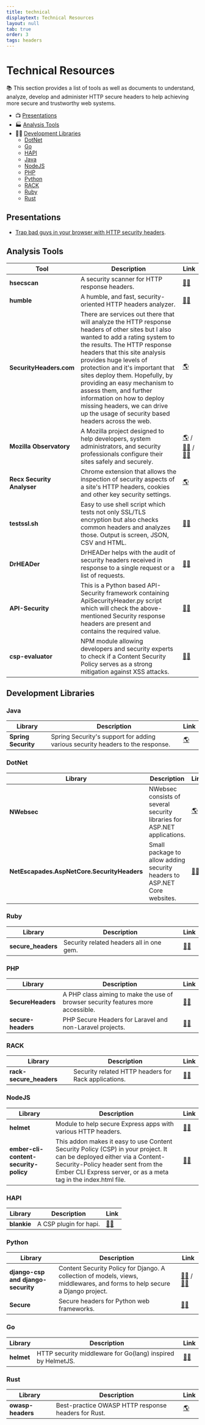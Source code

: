 ```yaml
---
title: technical
displaytext: Technical Resources
layout: null
tab: true
order: 3
tags: headers
---
```


# Technical Resources

📚 This section provides a list of tools as well as documents to understand, analyze, develop and administer HTTP secure headers to help achieving more secure and trustworthy web systems.

* 📺 [Presentations](#presentations)
* 🏭 [Analysis Tools](#analysis-tools)
* 👩‍💻 [Development Libraries](#development-libraries)
  * [DotNet](#dotnet)
  * [Go](#go)
  * [HAPI](#hapi)
  * [Java](#java)
  * [NodeJS](#nodejs)
  * [PHP](#php)
  * [Python](#python)
  * [RACK](#rack)
  * [Ruby](#ruby)
  * [Rust](#rust)

## Presentations

* [Trap bad guys in your browser with HTTP security headers](https://speakerdeck.com/righettod/trap-bad-guys-in-your-browser-with-http-security-headers).

## Analysis Tools

| Tool | Description | Link |
| --- | --- | --- |
| **hsecscan** | A security scanner for HTTP response headers. | [👩‍💻](https://github.com/riramar/hsecscan) |
| **humble** | A humble, and fast, security-oriented HTTP headers analyzer. | [👩‍💻](https://github.com/rfc-st/humble) |
| **SecurityHeaders.com** | There are services out there that will analyze the HTTP response headers of other sites but I also wanted to add a rating system to the results. The HTTP response headers that this site analysis provides huge levels of protection and it's important that sites deploy them. Hopefully, by providing an easy mechanism to assess them, and further information on how to deploy missing headers, we can drive up the usage of security based headers across the web. | [🌎](https://securityheaders.com/) |
| **Mozilla Observatory** | A Mozilla project designed to help developers, system administrators, and security professionals configure their sites safely and securely. | [🌎](https://observatory.mozilla.org/) / [👩‍💻](https://github.com/mozilla/http-observatory/) / [👩‍💻](https://github.com/mozilla/http-observatory-website/) |
| **Recx Security Analyser** | Chrome extension that allows the inspection of security aspects of a site's HTTP headers, cookies and other key security settings. | [🌎](https://chrome.google.com/webstore/detail/recx-security-analyser/ljafjhbjenhgcgnikniijchkngljgjda) |
| **testssl.sh** | Easy to use shell script which tests not only SSL/TLS encryption but also checks common headers and analyzes those. Output is screen, JSON, CSV and HTML. | [👩‍💻](https://github.com/drwetter/testssl.sh) |
| **DrHEADer** | DrHEADer helps with the audit of security headers received in response to a single request or a list of requests. | [👩‍💻](https://github.com/Santandersecurityresearch/DrHeader) |
| **API-Security** | This is a Python based API-Security framework containing ApiSecurityHeader.py script which will check the above-mentioned Security response headers are present and contains the required value. | [👩‍💻](https://github.com/AmitKulkarni9/API-Security) |
| **csp-evaluator** | NPM module allowing developers and security experts to check if a Content Security Policy serves as a strong mitigation against XSS attacks. | [👩‍💻](https://github.com/google/csp-evaluator) |

## Development Libraries

### Java

| Library | Description | Link |
| --- | --- | --- |
| **Spring Security** | Spring Security's support for adding various security headers to the response. | [🌎](https://docs.spring.io/spring-security/reference/features/exploits/headers.html) |

### DotNet

| Library | Description | Link |
| --- | --- | --- |
| **NWebsec** | NWebsec consists of several security libraries for ASP.NET applications. | [🌎](https://docs.nwebsec.com) |
| **NetEscapades.AspNetCore.SecurityHeaders** | Small package to allow adding security headers to ASP.NET Core websites. | [👩‍💻](https://github.com/andrewlock/NetEscapades.AspNetCore.SecurityHeaders) |

### Ruby

| Library | Description | Link |
| --- | --- | --- |
| **secure_headers** | Security related headers all in one gem. | [👩‍💻](https://github.com/github/secure_headers) |

### PHP

| Library | Description | Link |
| --- | --- | --- |
| **SecureHeaders** | A PHP class aiming to make the use of browser security features more accessible. | [👩‍💻](https://github.com/aidantwoods/SecureHeaders) |
| **secure-headers** | PHP Secure Headers for Laravel and non-Laravel projects. | [👩‍💻](https://github.com/bepsvpt/secure-headers) |

### RACK

| Library | Description | Link |
| --- | --- | --- |
| **rack-secure_headers** | Security related HTTP headers for Rack applications. | [👩‍💻](https://github.com/frodsan/rack-secure_headers) |

### NodeJS

| Library | Description | Link |
| --- | --- | --- |
| **helmet** | Module to help secure Express apps with various HTTP headers. | [👩‍💻](https://github.com/helmetjs/helmet) |
| **ember-cli-content-security-policy** | This addon makes it easy to use Content Security Policy (CSP) in your project. It can be deployed either via a Content-Security-Policy header sent from the Ember CLI Express server, or as a meta tag in the index.html file. | [👩‍💻](https://github.com/rwjblue/ember-cli-content-security-policy/) |

### HAPI

| Library | Description | Link |
| --- | --- | --- |
| **blankie** | A CSP plugin for hapi. | [👩‍💻](https://github.com/nlf/blankie) |

### Python

| Library | Description | Link |
| --- | --- | --- |
| **django-csp and django-security** | Content Security Policy for Django. A collection of models, views, middlewares, and forms to help secure a Django project. | [👩‍💻](https://github.com/mozilla/django-csp) / [👩‍💻](https://github.com/sdelements/django-security) |
| **Secure** | Secure headers for Python web frameworks. | [👩‍💻](https://github.com/TypeError/secure) |

### Go

| Library | Description | Link |
| --- | --- | --- |
| **helmet** | HTTP security middleware for Go(lang) inspired by HelmetJS. | [👩‍💻](https://github.com/goddtriffin/helmet) |

### Rust

| Library | Description | Link |
| --- | --- | --- |
| **owasp-headers** | Best-practice OWASP HTTP response headers for Rust. | [🌎](https://docs.rs/crate/owasp-headers/latest) |
